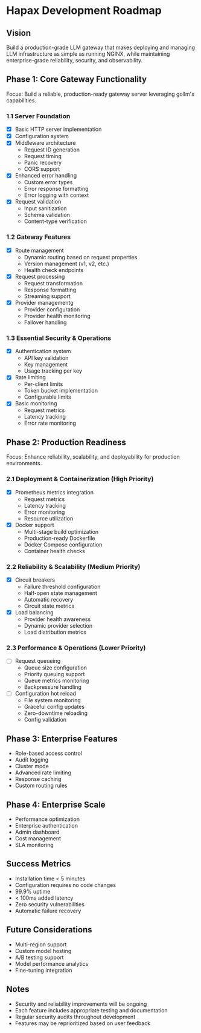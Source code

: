 # Hapax Development Roadmap

## Vision
Build a production-grade LLM gateway that makes deploying and managing LLM infrastructure as simple as running NGINX, while maintaining enterprise-grade reliability, security, and observability.

## Phase 1: Core Gateway Functionality
Focus: Build a reliable, production-ready gateway server leveraging gollm's capabilities.

### 1.1 Server Foundation
- [x] Basic HTTP server implementation
- [x] Configuration system
- [x] Middleware architecture
  - Request ID generation
  - Request timing
  - Panic recovery
  - CORS support
- [x] Enhanced error handling
  - Custom error types
  - Error response formatting
  - Error logging with context
- [x] Request validation
  - Input sanitization
  - Schema validation
  - Content-type verification

### 1.2 Gateway Features
- [x] Route management
  - Dynamic routing based on request properties
  - Version management (v1, v2, etc.)
  - Health check endpoints
- [x] Request processing
  - Request transformation
  - Response formatting
  - Streaming support
- [x] Provider managementg
  - Provider configuration
  - Provider health monitoring
  - Failover handling

### 1.3 Essential Security & Operations
- [x] Authentication system
  - API key validation
  - Key management
  - Usage tracking per key
- [x] Rate limiting
  - Per-client limits
  - Token bucket implementation
  - Configurable limits
- [x] Basic monitoring
  - Request metrics
  - Latency tracking
  - Error rate monitoring

## Phase 2: Production Readiness
Focus: Enhance reliability, scalability, and deployability for production environments.

### 2.1 Deployment & Containerization (High Priority)
- [x] Prometheus metrics integration
  - Request metrics
  - Latency tracking
  - Error monitoring
  - Resource utilization
- [x] Docker support
  - Multi-stage build optimization
  - Production-ready Dockerfile
  - Docker Compose configuration
  - Container health checks

### 2.2 Reliability & Scalability (Medium Priority)
- [x] Circuit breakers
  - Failure threshold configuration
  - Half-open state management
  - Automatic recovery
  - Circuit state metrics
- [x] Load balancing
  - Provider health awareness
  - Dynamic provider selection
  - Load distribution metrics

### 2.3 Performance & Operations (Lower Priority)
- [ ] Request queueing
  - Queue size configuration
  - Priority queuing support
  - Queue metrics monitoring
  - Backpressure handling
- [ ] Configuration hot reload
  - File system monitoring
  - Graceful config updates
  - Zero-downtime reloading
  - Config validation

## Phase 3: Enterprise Features
- Role-based access control
- Audit logging
- Cluster mode
- Advanced rate limiting
- Response caching
- Custom routing rules

## Phase 4: Enterprise Scale
- Performance optimization
- Enterprise authentication
- Admin dashboard
- Cost management
- SLA monitoring

## Success Metrics
- Installation time < 5 minutes
- Configuration requires no code changes
- 99.9% uptime
- < 100ms added latency
- Zero security vulnerabilities
- Automatic failure recovery

## Future Considerations
- Multi-region support
- Custom model hosting
- A/B testing support
- Model performance analytics
- Fine-tuning integration

## Notes
- Security and reliability improvements will be ongoing
- Each feature includes appropriate testing and documentation
- Regular security audits throughout development
- Features may be reprioritized based on user feedback
